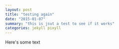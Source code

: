 ```yaml
---
layout: post
title: "testing again"
date: "2015-01-07"
summary: "this is jsut a test to see if it works"
categories: jekyll pixyll
---
```


Here's some text
